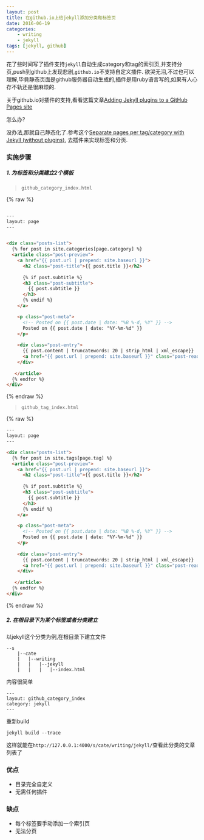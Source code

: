 ```yaml
---
layout: post
title: 在github.io上给jekyll添加分类和标签页
date: 2016-06-19
categories: 
    - writing
    - jekyll
tags: [jekyll, github]
---
```




花了些时间写了插件支持`jekyll`自动生成category和tag的索引页,并支持分页,push到github上发现悲剧,`github.io`不支持自定义插件.
欲哭无泪,不过也可以理解,毕竟静态页面是github服务器自动生成的,插件是用ruby语言写的,如果有人心存不轨还是很麻烦的.

关于github.io对插件的支持,看看这篇文章[Adding Jekyll plugins to a GitHub Pages site](https://help.github.com/articles/adding-jekyll-plugins-to-a-github-pages-site/)

怎么办?

没办法,那就自己静态化了.参考这个[Separate pages per tag/category with Jekyll (without plugins)](http://christianspecht.de/2014/10/25/separate-pages-per-tag-category-with-jekyll-without-plugins/), 去插件来实现标签和分页.

### 实施步骤


##### 1. 为标签和分类建立2个模板

> `github_category_index.html`

{% raw %}
```html

---
layout: page
---


<div class="posts-list">
  {% for post in site.categories[page.category] %}
  <article class="post-preview">
    <a href="{{ post.url | prepend: site.baseurl }}">
      <h2 class="post-title">{{ post.title }}</h2>
    
      {% if post.subtitle %}
      <h3 class="post-subtitle">
        {{ post.subtitle }}
      </h3>
      {% endif %}  
    </a>

    <p class="post-meta">
      <!-- Posted on {{ post.date | date: "%B %-d, %Y" }} -->
      Posted on {{ post.date | date: "%Y-%m-%d" }}
    </p>
  
    <div class="post-entry">
      {{ post.content | truncatewords: 20 | strip_html | xml_escape}}
      <a href="{{ post.url | prepend: site.baseurl }}" class="post-read-more">[Read&nbsp;More]</a>
    </div>
  
   </article>
  {% endfor %}
</div>

```
{% endraw %}

> `github_tag_index.html`


{% raw %}
```html
---
layout: page
---

<div class="posts-list">
  {% for post in site.tags[page.tag] %}
  <article class="post-preview">
    <a href="{{ post.url | prepend: site.baseurl }}">
      <h2 class="post-title">{{ post.title }}</h2>
    
      {% if post.subtitle %}
      <h3 class="post-subtitle">
        {{ post.subtitle }}
      </h3>
      {% endif %}  
    </a>

    <p class="post-meta">
      <!-- Posted on {{ post.date | date: "%B %-d, %Y" }} -->
      Posted on {{ post.date | date: "%Y-%m-%d" }}
    </p>
  
    <div class="post-entry">
      {{ post.content | truncatewords: 20 | strip_html | xml_escape}}
      <a href="{{ post.url | prepend: site.baseurl }}" class="post-read-more">[Read&nbsp;More]</a>
    </div>
  
   </article>
  {% endfor %}
</div>
```
{% endraw %}

##### 2. 在根目录下为某个标签或者分类建立

以jekyll这个分类为例,在根目录下建立文件

```
--s
    |--cate
    |   |--writing
    |   |   |--jekyll
    |   |   |   |--index.html
```

内容很简单

```
---
layout: github_category_index
category: jekyll
---
```

重新build

`jekyll build --trace `

这样就能在`http://127.0.0.1:4000/s/cate/writing/jekyll/`查看此分类的文章列表了


### 优点

* 目录完全自定义
* 无需任何插件

### 缺点

* 每个标签要手动添加一个索引页
* 无法分页
